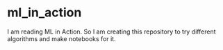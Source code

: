 # ml_in_action
I am reading ML in Action. So I am creating this repository to try different algorithms and make notebooks for it.
